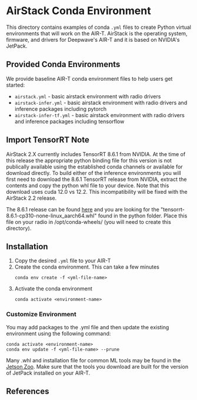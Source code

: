 # AirStack Conda Environment

This directory contains examples of conda `.yml` files to create Python virtual
environments that will work on the AIR-T. AirStack is the operating system, firmware, and
drivers for Deepwave's AIR-T and it is based on NVIDIA's JetPack.


## Provided Conda Environments
We provide baseline AIR-T conda environment files to help users get started:

* `airstack.yml` - basic airstack environment with radio drivers
* `airstack-infer.yml` - basic airstack environment with radio drivers and inference packages including pytorch
* `airstack-infer-tf.yml` - basic airstack environment with radio drivers and inference packages including tensorflow

## Import TensorRT Note
AirStack 2.X currently includes TensorRT 8.6.1 from NVIDIA. At the time of this release the appropriate python binding file for this version is not publically available using the established conda channels or available for download directly. To build either of the inference environments you will first need to download the 8.6.1 TensorRT release from NVIDIA, extract the contents and copy the python whl file to your device. Note that this download uses cuda 12.0 vs 12.2. This incompatibility will be fixed with the AirStack 2.2 release.

The 8.6.1 release can be found [here]( https://developer.nvidia.com/downloads/compute/machine-learning/tensorrt/secure/8.6.1/tars/TensorRT-8.6.1.6.Ubuntu-20.04.aarch64-gnu.cuda-12.0.tar.gz) and you are looking for the  "tensorrt-8.6.1-cp310-none-linux_aarch64.whl" found in the python folder. Place this file on your radio in /opt/conda-wheels/ (you will need to create this directory).

## Installation
1. Copy the desired `.yml` file to your AIR-T
2. Create the conda environment. This can take a few minutes 
    ```
    conda env create -f <yml-file-name>
    ```
3. Activate the conda environment
    ```
    conda activate <environment-name>
    ```

### Customize Environment
You may add packages to the .yml file and then update the existing environment using the
following command:
   ```
   conda activate <environment-name>
   conda env update -f <yml-file-name> --prune
   ```

Many .whl and installation file for common ML tools may be found in the 
[Jetson Zoo](https://elinux.org/Jetson_Zoo). Make sure that the tools you download are
built for the version of JetPack installed on your AIR-T.

## References

